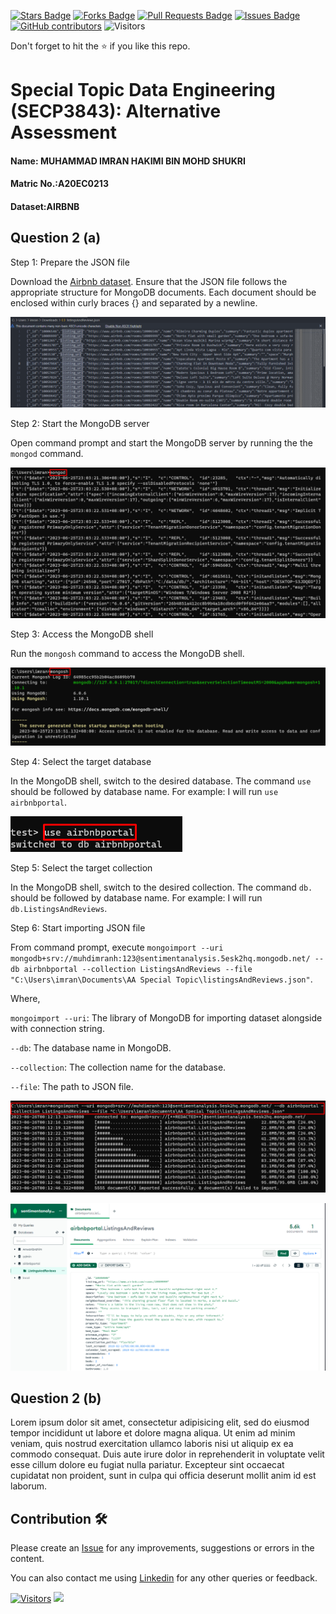 <a href="https://github.com/drshahizan/SECP3843/stargazers"><img src="https://img.shields.io/github/stars/drshahizan/SECP3843" alt="Stars Badge"/></a>
<a href="https://github.com/drshahizan/SECP3843/network/members"><img src="https://img.shields.io/github/forks/drshahizan/SECP3843" alt="Forks Badge"/></a>
<a href="https://github.com/drshahizan/SECP3843/pulls"><img src="https://img.shields.io/github/issues-pr/drshahizan/SECP3843" alt="Pull Requests Badge"/></a>
<a href="https://github.com/drshahizan/SECP3843/issues"><img src="https://img.shields.io/github/issues/drshahizan/SECP3843" alt="Issues Badge"/></a>
<a href="https://github.com/drshahizan/SECP3843/graphs/contributors"><img alt="GitHub contributors" src="https://img.shields.io/github/contributors/drshahizan/SECP3843?color=2b9348"></a>
![Visitors](https://api.visitorbadge.io/api/visitors?path=https%3A%2F%2Fgithub.com%2Fdrshahizan%2FSECP3843&labelColor=%23d9e3f0&countColor=%23697689&style=flat)

Don't forget to hit the :star: if you like this repo.

# Special Topic Data Engineering (SECP3843): Alternative Assessment

#### Name: MUHAMMAD IMRAN HAKIMI BIN MOHD SHUKRI
#### Matric No.:A20EC0213
#### Dataset:AIRBNB

## Question 2 (a)

Step 1: Prepare the JSON file

Download the [Airbnb dataset](https://github.com/drshahizan/dataset/tree/main/mongodb/05-airbnb). Ensure that the JSON file follows the appropriate structure for MongoDB documents. Each document should be enclosed within curly braces {} and separated by a newline.

![Q2](files/images/q2_7.png)

Step 2: Start the MongoDB server

Open command prompt and start the MongoDB server by running the the `mongod` command.

![Q2](files/images/q2_1.png)

Step 3: Access the MongoDB shell

Run the `mongosh` command to access the MongoDB shell.

![Q2](files/images/q2_2.png)

Step 4: Select the target database

In the MongoDB shell, switch to the desired database. The command `use` should be followed by database name. For example: I will run `use airbnbportal`.

![Q2](files/images/q2_3.png)

Step 5: Select the target collection

In the MongoDB shell, switch to the desired collection. The command `db.` should be followed by database name. For example: I will run `db.ListingsAndReviews`.



Step 6: Start importing JSON file

From command prompt, execute `mongoimport --uri mongodb+srv://muhdimranh:123@sentimentanalysis.5esk2hq.mongodb.net/ --db airbnbportal --collection ListingsAndReviews --file "C:\Users\imran\Documents\AA Special Topic\listingsAndReviews.json"`. 


Where,

`mongoimport --uri`: The library of MongoDB for importing dataset alongside with connection string.

`--db`: The database name in MongoDB.

`--collection`: The collection name for the database.

`--file`: The path to JSON file.

![Q2](files/images/q2_5.png)

![Q2](files/images/q2_6.png)

## Question 2 (b)
Lorem ipsum dolor sit amet, consectetur adipisicing elit, sed do eiusmod tempor incididunt ut labore et dolore magna aliqua. Ut enim ad minim veniam, quis nostrud exercitation ullamco laboris nisi ut aliquip ex ea commodo consequat. Duis aute irure dolor in reprehenderit in voluptate velit esse cillum dolore eu fugiat nulla pariatur. Excepteur sint occaecat cupidatat non proident, sunt in culpa qui officia deserunt mollit anim id est laborum.

## Contribution 🛠️
Please create an [Issue](https://github.com/drshahizan/special-topic-data-engineering/issues) for any improvements, suggestions or errors in the content.

You can also contact me using [Linkedin](https://www.linkedin.com/in/drshahizan/) for any other queries or feedback.

[![Visitors](https://api.visitorbadge.io/api/visitors?path=https%3A%2F%2Fgithub.com%2Fdrshahizan&labelColor=%23697689&countColor=%23555555&style=plastic)](https://visitorbadge.io/status?path=https%3A%2F%2Fgithub.com%2Fdrshahizan)
![](https://hit.yhype.me/github/profile?user_id=81284918)




